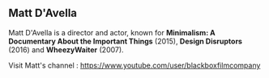## Matt D'Avella

Matt D'Avella is a director and actor, known for **Minimalism: A Documentary About the Important Things** (2015), **Design Disruptors** (2016) and **WheezyWaiter** (2007).

Visit Matt's channel : https://www.youtube.com/user/blackboxfilmcompany